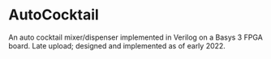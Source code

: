 # AutoCocktail
An auto cocktail mixer/dispenser implemented in Verilog on a Basys 3 FPGA board. Late upload; designed and implemented as of early 2022.
